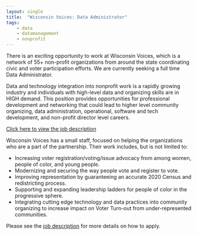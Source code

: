 ```yaml
---
layout: single
title:  "Wisconsin Voices: Data Administrator"
tags: 
    - data
    - datamanagement
    - nonprofit
---
```

There is an exciting opportunity to work at Wisconsin Voices, which is a network of 55+ non-profit organizations from around the state coordinating civic and voter participation efforts. We are currently seeking a full time Data Administrator.

Data and technology integration into nonprofit work is a rapidly growing industry and individuals with high-level data and organizing skills are in HIGH demand. This position provides opportunities for professional development and networking that could lead to higher level community organizing, data administration, operational, software and tech development, and non-profit director level careers.

[Click here to view the job description](https://docs.google.com/document/d/1mGlHRIYPWnkeCNdt1WPSc7o1s3lCZbZ20kUCC2Wx01g/edit)

Wisconsin Voices has a small staff, focused on helping the organizations who are a part of the partnership. Their work includes, but is not limited to: 

* Increasing voter registration/voting/issue advocacy from among women, people of color, and young people.
* Modernizing and securing the way people vote and register to vote.
* Improving representation by guaranteeing an accurate 2020 Census and redistricting process.
* Supporting and expanding leadership ladders for people of color in the progressive sphere.
* Integrating cutting edge technology and data practices into community organizing to increase impact on Voter Turn-out from under-represented communities.

Please see the [job description](https://docs.google.com/document/d/1mGlHRIYPWnkeCNdt1WPSc7o1s3lCZbZ20kUCC2Wx01g/edit) for more details on how to apply.
